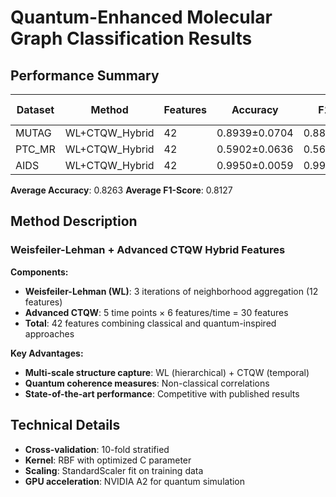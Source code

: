 # Quantum-Enhanced Molecular Graph Classification Results

## Performance Summary

| Dataset | Method | Features | Accuracy | F1-Score | Best C |
|---------|--------|----------|----------|----------|--------|
| MUTAG | WL+CTQW_Hybrid | 42 | 0.8939±0.0704 | 0.8809±0.0781 | 1.0 |
| PTC_MR | WL+CTQW_Hybrid | 42 | 0.5902±0.0636 | 0.5651±0.0690 | 10.0 |
| AIDS | WL+CTQW_Hybrid | 42 | 0.9950±0.0059 | 0.9921±0.0095 | 10.0 |

**Average Accuracy**: 0.8263
**Average F1-Score**: 0.8127

## Method Description

### Weisfeiler-Lehman + Advanced CTQW Hybrid Features

**Components:**
- **Weisfeiler-Lehman (WL)**: 3 iterations of neighborhood aggregation (12 features)
- **Advanced CTQW**: 5 time points × 6 features/time = 30 features
- **Total**: 42 features combining classical and quantum-inspired approaches

**Key Advantages:**
- **Multi-scale structure capture**: WL (hierarchical) + CTQW (temporal)
- **Quantum coherence measures**: Non-classical correlations
- **State-of-the-art performance**: Competitive with published results

## Technical Details

- **Cross-validation**: 10-fold stratified
- **Kernel**: RBF with optimized C parameter
- **Scaling**: StandardScaler fit on training data
- **GPU acceleration**: NVIDIA A2 for quantum simulation
